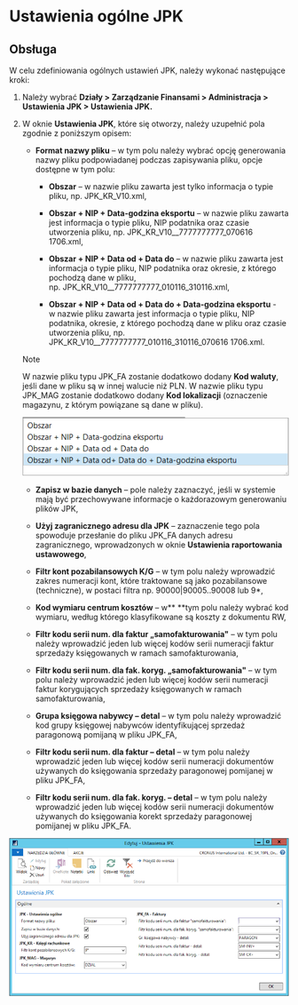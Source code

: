 # Ustawienia ogólne JPK

## Obsługa

W celu zdefiniowania ogólnych ustawień JPK, należy wykonać następujące
kroki:

1.  Należy wybrać **Działy \> Zarządzanie Finansami \> Administracja \>
    Ustawienia JPK \> Ustawienia JPK.**

2.  W oknie **Ustawienia JPK**, które się otworzy, należy uzupełnić pola
    zgodnie z poniższym opisem:

    -   **Format nazwy pliku** – w tym polu należy wybrać opcję generowania
         nazwy pliku podpowiadanej podczas zapisywania pliku, opcje
         dostępne w tym polu:
    
        -   **Obszar** – w nazwie pliku zawarta jest tylko informacja o typie
             pliku, np. JPK\_KR\_V10.xml,
        
        -   **Obszar + NIP + Data-godzina eksportu** – w nazwie pliku zawarta
             jest informacja o typie pliku, NIP podatnika oraz czasie
             utworzenia pliku, np. JPK\_KR\_V10\_\_7777777777\_070616 1706.xml,
        
        -   **Obszar + NIP + Data od + Data do** – w nazwie pliku zawarta jest
             informacja o typie pliku, NIP podatnika oraz okresie, z którego
             pochodzą dane w pliku,
             np. JPK\_KR\_V10\_\_7777777777\_010116\_310116.xml,
        
        -   **Obszar + NIP + Data od + Data do + Data-godzina eksportu** -
             w nazwie pliku zawarta jest informacja o typie pliku, NIP
             podatnika, okresie, z którego pochodzą dane w pliku oraz czasie
             utworzenia pliku, np.
             JPK\_KR\_V10\_\_7777777777\_010116\_310116\_070616 1706.xml.
    
    >[!NOTE]
    >W nazwie pliku typu JPK\_FA
    zostanie dodatkowo dodany **Kod waluty**, jeśli dane w pliku
    są w innej walucie niż PLN. W nazwie pliku typu JPK\_MAG zostanie
    dodatkowo dodany **Kod lokalizacji** (oznaczenie magazynu, z którym
    powiązane są dane w pliku).
    
      ![](media/image503.png)
    
    -   **Zapisz w bazie danych** – pole należy zaznaczyć, jeśli w systemie
         mają być przechowywane informacje o każdorazowym generowaniu
         plików JPK,
    
    -   **Użyj zagranicznego adresu dla JPK** – zaznaczenie tego pola
         spowoduje przesłanie do pliku JPK\_FA danych adresu zagranicznego,
         wprowadzonych w oknie **Ustawienia raportowania ustawowego**,
    
    -   **Filtr kont pozabilansowych K/G** – w tym polu należy wprowadzić
         zakres numeracji kont, które traktowane są jako pozabilansowe
         (techniczne), w postaci filtra np. 90000\|90005..90008 lub 9\*,
    
    -   **Kod wymiaru centrum kosztów** – w** **tym polu należy wybrać kod
         wymiaru, według którego klasyfikowane są koszty z dokumentu RW,
    
    -   **Filtr kodu serii num. dla faktur „samofakturowania"** – w tym
         polu należy wprowadzić jeden lub więcej kodów serii numeracji
         faktur sprzedaży księgowanych w ramach samofakturowania,
    
    -   **Filtr kodu serii num. dla fak. koryg. „samofakturowania"** – w
         tym polu należy wprowadzić jeden lub więcej kodów serii numeracji
         faktur korygujących sprzedaży księgowanych w ramach
         samofakturowania,
    
    -   **Grupa księgowa nabywcy – detal** – w tym polu należy wprowadzić
         kod grupy księgowej nabywców identyfikującej sprzedaż paragonową
         pomijaną w pliku JPK\_FA,
    
    -   **Filtr kodu serii num. dla faktur – detal** – w tym polu należy
         wprowadzić jeden lub więcej kodów serii numeracji dokumentów
         używanych do księgowania sprzedaży paragonowej pomijanej w pliku
         JPK\_FA,
    
    -   **Filtr kodu serii num. dla fak. koryg. – detal** – w tym polu
         należy wprowadzić jeden lub więcej kodów serii numeracji
         dokumentów używanych do księgowania korekt sprzedaży paragonowej
         pomijanej w pliku JPK\_FA.

  ![](media/image504.png)